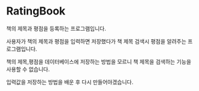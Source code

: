 # RatingBook
책의 제목과 평점을 등록하는 프로그램입니다.

사용자가 책의 제목과 평점을 입력하면 저장했다가 책 제목 검색시 평점을 알려주는 프로그램입니다.

책의 제목,평점을 데이터베이스에 저장하는 방법을 모르니 책 제목을 검색하는 기능을 사용할 수 없습니다.

입력값을 저장하는 방법을 배운 후 다시 만들어야겠습니다.
